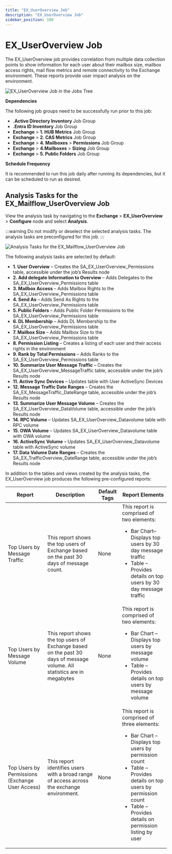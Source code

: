 ```yaml
---
title: "EX_UserOverview Job"
description: "EX_UserOverview Job"
sidebar_position: 100
---
```


# EX_UserOverview Job

The EX_UserOverview job provides correlation from multiple data collection points to show
information for each user about their mailbox size, mailbox access rights, mail flow metrics and
remote connectivity to the Exchange environment. These reports provide user impact analysis on the
environment.

![EX_UserOverview Job in the Jobs Tree](/images/accessanalyzer/11.6/solutions/exchange/mailflowuseroverviewjobstree.webp)

**Dependencies**

The following job groups need to be successfully run prior to this job:

- **.Active Directory Inventory** Job Group
- **.Entra ID Inventory** Job Group
- **Exchange** > **1. HUB Metrics** Job Group
- **Exchange** > **2. CAS Metrics** Job Group
- **Exchange** > **4. Mailboxes** > **Permissions** Job Group
- **Exchange** > **4.Mailboxes** > **Sizing** Job Group
- **Exchange** > **5. Public Folders** Job Group

**Schedule Frequency**

It is recommended to run this job daily after running its dependencies, but it can be scheduled to
run as desired.

## Analysis Tasks for the EX_Mailflow_UserOverview Job

View the analysis task by navigating to the **Exchange** > **EX_UserOverview** > **Configure** node
and select **Analysis**.

:::warning
Do not modify or deselect the selected analysis tasks. The analysis tasks are
preconfigured for this job.
:::


![Analysis Tasks for the EX_Mailflow_UserOverview Job](/images/accessanalyzer/11.6/solutions/exchange/mailflowuseroverviewanalysis.webp)

The following analysis tasks are selected by default:

-   **1. User Overview** – Creates the SA_EX_UserOverview_Permissions table, accessible under the job’s
       Results node
-   **2. Add delegate Information to Overview** – Adds Delegates to the SA_EX_UserOverview_Permissions
       table
-   **3. Mailbox Access** – Adds Mailbox Rights to the SA_EX_UserOverview_Permissions table
-   **4. Send As** – Adds Send As Rights to the SA_EX_UserOverview_Permissions table
-   **5. Public Folders** – Adds Public Folder Permissions to the SA_EX_UserOverview_Permissions table
-   **6. DL Membership** – Adds DL Membership to the SA_EX_UserOverview_Permissions table
-   **7. Mailbox Size** – Adds Mailbox Size to the SA_EX_UserOverview_Permissions table
-   **8. Permission Listing** – Creates a listing of each user and their access rights in the
       environment
-   **9. Rank by Total Permissions** – Adds Ranks to the SA_EX_UserOverview_Permissions table
-   **10. Summarize User Message Traffic** – Creates the SA_EX_UserOverview_MessageTraffic table,
        accessible under the job’s Results node
-   **11. Active Sync Devices** – Updates table with User ActiveSync Devices
-   **12. Message Traffic Date Ranges** – Creates the SA_EX_MessageTraffic_DateRange table, accessible
        under the job’s Results node
-   **13. Summarize User Message Volume** – Creates the SA_EX_UserOverview_DataVolume table, accessible
        under the job’s Results node
-   **14. RPC Volume** – Updates SA_EX_UserOverview_Datavolume table with RPC volume
-   **15. OWA Volume** – Updates SA_EX_UserOverview_Datavolume table with OWA volume
-   **16. ActiveSync Volume** – Updates SA_EX_UserOverview_Datavolume table with ActiveSync volume
-   **17. Data Volume Date Ranges** – Creates the SA_EX_TrafficOverview_DateRange table, accessible
        under the job’s Results node

In addition to the tables and views created by the analysis tasks, the EX_UserOverview job produces
the following pre-configured reports:

| Report                                          | Description                                                                                                              | Default Tags | Report Elements                                                                                                                                                                                                                                   |
| ----------------------------------------------- | ------------------------------------------------------------------------------------------------------------------------ | ------------ | ------------------------------------------------------------------------------------------------------------------------------------------------------------------------------------------------------------------------------------------------- |
| Top Users by Message Traffic                    | This report shows the top users of Exchange based on the past 30 days of message count.                                  | None         | This report is comprised of two elements: <ul><li>Bar Chart– Displays top users by 30 day message traffic</li><li>Table – Provides details on top users by 30 day message traffic</li></ul>                                                       |
| Top Users by Message Volume                     | This report shows the top users of Exchange based on the past 30 days of message volume. All statistics are in megabytes | None         | This report is comprised of two elements: <ul><li>Bar Chart – Displays top users by message volume</li><li>Table – Provides details on top users by message volume</li></ul>                                                                      |
| Top Users by Permissions (Exchange User Access) | This report identifies users with a broad range of access across the exchange environment.                               | None         | This report is comprised of three elements: <ul><li>Bar Chart – Displays top users by permission count</li><li>Table – Provides details on top users by permission count</li><li>Table – Provides details on permission listing by user</li></ul> |
